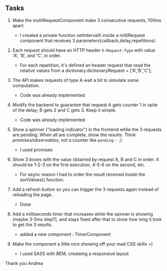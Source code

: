

## Tasks

1. Make the multiRequestComponent make 3 consecutive requests, 100ms apart.

     - I created a private function setIntervalX inside a miltiRequest component that receives 3 parameters(callback,delay,repetitions)        

2. Each request should have an HTTP header `X-Request-Type` with value 'A', 'B', and 'C', in order.
   
   - For each repetition, it's defined an header request that read the relative values from a dictionary:dictionaryRequest = ['A','B','C'];

3. The API makes requests of type A wait a bit to simulate some computation.

   - Code was already implemented
           
4. Modify the backend to guarantee that request A gets counter 1 in spite of the delay; B gets 2 and C gets 3. Keep it simple.

   - Code was already implemented

5. Show a spinner ("loading indicator") in the frontend while the 3 requests are pending. When all are complete, show the results.
Think _promises/observables_, not a counter like `pending--` ;)

   - I used promises

6. Show 3 boxes with the value obtained by request A, B and C in order.
It should be 1-2-3 on the first execution, 4-5-6 on the second, etc.

   - For async reason I had to order the result received inside the sortValues() function.

7. Add a refresh button so you can trigger the 3 requests again instead of reloading the page.

   - Done

8. Add a milliseconds timer that increases while the spinner is showing (maybe 3-5ms step?),
and stays fixed after that to show how long it took to get the 3 results.

    -  added a new component : TimerComponent

9. Make the component a little nice showing off your mad CSS skills =)

    - I used SASS with BEM, createing a responsive layout

Thank you
Andrea

